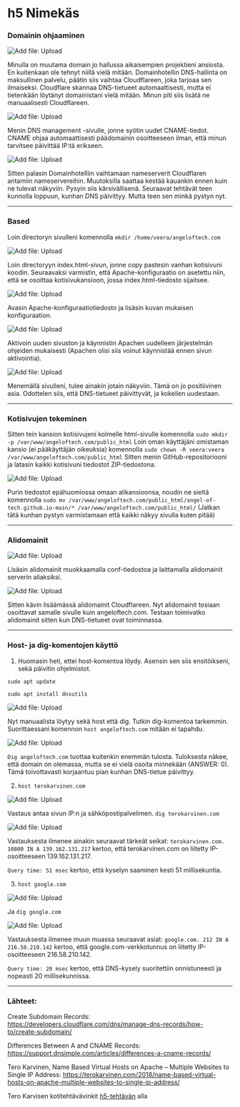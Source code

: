 # h5 Nimekäs

### Domainin ohjaaminen

![Add file: Upload](e1.png)
 
Minulla on muutama domain jo hallussa aikaisempien projektieni ansiosta. En kuitenkaan ole tehnyt niillä vielä mitään. Domainhotellin DNS-hallinta on maksullinen palvelu, päätin siis vaihtaa Cloudflareen, joka tarjoaa sen ilmaiseksi.
Cloudflare skannaa DNS-tietueet automaattisesti, mutta ei tietenkään löytänyt domainistani vielä mitään. Minun piti siis lisätä ne manuaalisesti Cloudflareen.

![Add file: Upload](e2.png)
 
Menin DNS management -sivulle, jonne syötin uudet CNAME-tiedot. CNAME ohjaa automaattisesti päädomainin osoitteeseen ilman, että minun tarvitsee päivittää IP:tä erikseen.

![Add file: Upload](e3.png)

Sitten palasin Domainhotelliin vaihtamaan nameserverit Cloudflaren antamiin nameservereihin. Muutoksilla saattaa kestää kauankin ennen kuin ne tulevat näkyviin. Pysyin siis kärsivällisenä. 
Seuraavat tehtävät teen kunnolla loppuun, kunhan DNS päivittyy. Mutta teen sen minkä pystyn nyt.

---

### Based
Loin directoryn sivulleni komennolla `mkdir /home/veera/angeloftech.com`

![Add file: Upload](e4.png)

Loin directoryyn index.html-sivun, jonne copy pastesin vanhan kotisivuni koodin. 
Seuraavaksi varmistin, että Apache-konfiguraatio on asetettu niin, että se osoittaa kotisivukansioon, jossa index.html-tiedosto sijaitsee.  

![Add file: Upload](e5.png)
 
Avasin Apache-konfiguraatiotiedosto ja lisäsin kuvan mukaisen konfiguraation. 

![Add file: Upload](e6.png)
 
Aktivoin uuden sivuston ja käynnistin Apachen uudelleen järjestelmän ohjeiden mukaisesti (Apachen olisi siis voinut käynnistää ennen sivun aktivointia). 

![Add file: Upload](e7.png)
 
Menemällä sivulleni, tulee ainakin jotain näkyviin. Tämä on jo positiivinen asia. Odottelen siis, että DNS-tietueet päivittyvät, ja kokeilen uudestaan.

---

### Kotisivujen tekeminen
Sitten tein kansion kotisivujeni kolmelle html-sivulle komennolla `sudo mkdir -p /var/www/angeloftech.com/public_html`
Loin oman käyttäjäni omistaman kansio (ei pääkäyttäjän oikeuksia) komennolla `sudo chown -R veera:veera /var/www/angeloftech.com/public_html`
Sitten menin GitHub-repositoriooni ja latasin kaikki kotisivuni tiedostot ZIP-tiedostona. 

![Add file: Upload](e8.png)
 
Purin tiedostot epähuomiossa omaan alikansioonsa, noudin ne sieltä komennolla `sudo mv /var/www/angeloftech.com/public_html/angel-of-tech.github.io-main/* /var/www/angeloftech.com/public_html/`
(Jatkan tätä kunhan pystyn varmistamaan että kaikki näkyy sivulla kuten pitää)

---

### Alidomainit

![Add file: Upload](e9.png)
 
Lisäsin alidomainit muokkaamalla conf-tiedostoa ja laittamalla alidomainit serverin aliaksiksi. 

![Add file: Upload](e10.png)
 
Sitten kävin lisäämässä alidomainit Cloudflareen. Nyt alidomainit tosiaan osoittavat samalle sivulle kuin angeloftech.com. Testaan toimivatko alidomainit sitten kun DNS-tietueet ovat toiminnassa.

---

### Host- ja dig-komentojen käyttö

1. Huomasin heti, ettei host-komentoa löydy. Asensin sen siis ensitöikseni, sekä päivitin ohjelmistot.
   
`sudo apt update`

`sudo apt install dnsutils`

![Add file: Upload](e11.png)
 
Nyt manuaalista löytyy sekä host että dig. Tutkin dig-komentoa tarkemmin. 
Suorittaessani komennon `host angeloftech.com` mitään ei tapahdu.

![Add file: Upload](e12.png)
 
`Dig angeloftech.com` tuottaa kuitenkin enemmän tulosta. Tuloksesta näkee, että domain on olemassa, mutta se ei vielä osoita minnekään (ANSWER: 0). Tämä toivottavasti korjaantuu pian kunhan DNS-tietue päivittyy.

2. `host terokarvinen.com`

![Add file: Upload](e13.png)
 
Vastaus antaa sivun IP:n ja sähköpostipalvelimen.
`dig terokarvinen.com`

![Add file: Upload](e14.png)
 
Vastauksesta ilmenee ainakin seuraavat tärkeät seikat:
`terokarvinen.com. 10800 IN A 139.162.131.217` kertoo, että terokarvinen.com on liitetty IP-osoitteeseen 139.162.131.217.

`Query time: 51 msec` kertoo, että kyselyn saaminen kesti 51 millisekuntia.

3. `host google.com`

![Add file: Upload](e15.png)
 
Ja `dig google.com`

![Add file: Upload](e16.png)
 
Vastauksesta ilmenee muun muassa seuraavat asiat:
`google.com. 212 IN A 216.58.210.142` kertoo, että google.com-verkkotunnus on liitetty IP-osoitteeseen 216.58.210.142.

`Query time: 20 msec` kertoo, että DNS-kysely suoritettiin onnistuneesti ja nopeasti 20 millisekunnissa.

---

### Lähteet:

Create Subdomain Records: https://developers.cloudflare.com/dns/manage-dns-records/how-to/create-subdomain/

Differences Between A and CNAME Records: https://support.dnsimple.com/articles/differences-a-cname-records/ 

Tero Karvinen, Name Based Virtual Hosts on Apache – Multiple Websites to Single IP Address: https://terokarvinen.com/2018/name-based-virtual-hosts-on-apache-multiple-websites-to-single-ip-address/

Tero Karvisen kotitehtävävinkit [h5-tehtävän](https://terokarvinen.com/linux-palvelimet/#h5-nimekas) alla
